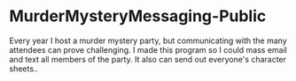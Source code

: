 # MurderMysteryMessaging-Public
Every year I host a murder mystery party, but communicating with the many attendees can prove challenging. I made this program so I could mass email and text all members of the party. It also can send out everyone's character sheets..
